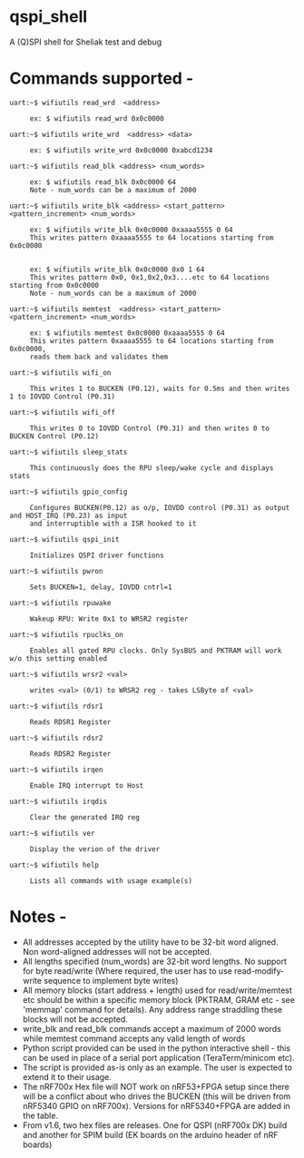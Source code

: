 # qspi_shell
A (Q)SPI shell for Sheliak test and debug

# Commands supported -

`uart:~$ wifiutils read_wrd  <address> `

         ex: $ wifiutils read_wrd 0x0c0000
  
`uart:~$ wifiutils write_wrd  <address> <data>`

         ex: $ wifiutils write_wrd 0x0c0000 0xabcd1234
  
`uart:~$ wifiutils read_blk <address> <num_words>`

         ex: $ wifiutils read_blk 0x0c0000 64
         Note - num_words can be a maximum of 2000
  
`uart:~$ wifiutils write_blk <address> <start_pattern> <pattern_increment> <num_words>`

         ex: $ wifiutils write_blk 0x0c0000 0xaaaa5555 0 64
         This writes pattern 0xaaaa5555 to 64 locations starting from 0x0c0000


         ex: $ wifiutils write_blk 0x0c0000 0x0 1 64
         This writes pattern 0x0, 0x1,0x2,0x3....etc to 64 locations starting from 0x0c0000
         Note - num_words can be a maximum of 2000
  
`uart:~$ wifiutils memtest  <address> <start_pattern> <pattern_increment> <num_words>`

         ex: $ wifiutils memtest 0x0c0000 0xaaaa5555 0 64
         This writes pattern 0xaaaa5555 to 64 locations starting from 0x0c0000,
         reads them back and validates them
  
`uart:~$ wifiutils wifi_on`  

         This writes 1 to BUCKEN (P0.12), waits for 0.5ms and then writes 1 to IOVDD Control (P0.31) 
  
`uart:~$ wifiutils wifi_off `

         This writes 0 to IOVDD Control (P0.31) and then writes 0 to BUCKEN Control (P0.12)

`uart:~$ wifiutils sleep_stats`
         
         This continuously does the RPU sleep/wake cycle and displays stats

`uart:~$ wifiutils gpio_config`
         
         Configures BUCKEN(P0.12) as o/p, IOVDD control (P0.31) as output and HOST_IRQ (P0.23) as input
         and interruptible with a ISR hooked to it

`uart:~$ wifiutils qspi_init`
         
         Initializes QSPI driver functions

`uart:~$ wifiutils pwron`
         
         Sets BUCKEN=1, delay, IOVDD cntrl=1

`uart:~$ wifiutils rpuwake`
         
         Wakeup RPU: Write 0x1 to WRSR2 register

`uart:~$ wifiutils rpuclks_on`
         
         Enables all gated RPU clocks. Only SysBUS and PKTRAM will work w/o this setting enabled

`uart:~$ wifiutils wrsr2 <val>`
         
         writes <val> (0/1) to WRSR2 reg - takes LSByte of <val>

`uart:~$ wifiutils rdsr1`
         
         Reads RDSR1 Register

`uart:~$ wifiutils rdsr2`
         
         Reads RDSR2 Register
         
`uart:~$ wifiutils irqen`
         
         Enable IRQ interrupt to Host
         
`uart:~$ wifiutils irqdis`
         
         Clear the generated IRQ reg
         
`uart:~$ wifiutils ver`
         
         Display the verion of the driver
         
`uart:~$ wifiutils help`
         
         Lists all commands with usage example(s)

# Notes -

* All addresses accepted by the utility have to be 32-bit word aligned. Non word-aligned addresses will not be accepted.
* All lengths specified (num_words) are 32-bit word lengths. No support for byte read/write (Where required, the user has to use read-modify-write sequence to implement byte writes)
* All memory blocks (start address + length) used for read/write/memtest etc should be within a specific memory block (PKTRAM, GRAM etc - see 'memmap' command for details). Any address range straddling these blocks will not be accepted.
* write_blk and read_blk commands accept a maximum of 2000 words while memtest command accepts any valid length of words
* Python script provided can be used in the python interactive shell - this can be used in place of a serial port application (TeraTerm/minicom etc).
* The script is provided as-is only as an example. The user is expected to extend it to their usage.
* The nRF700x Hex file will NOT work on nRF53+FPGA setup since there will be a conflict about who drives the BUCKEN (this will be driven from nRF5340 GPIO on nRF700x). Versions for nRF5340+FPGA are added in the table.
* From v1.6, two hex files are releases. One for QSPI (nRF700x DK) build and another for SPIM build (EK boards on the arduino header of nRF boards)

